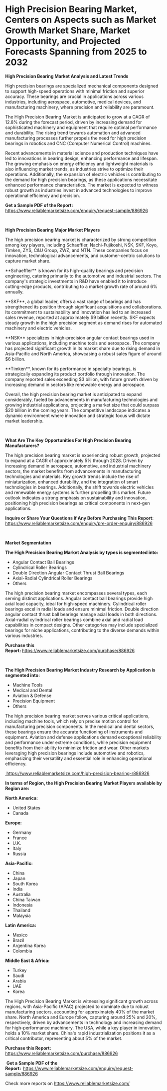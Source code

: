 <p><h1>High Precision Bearing Market, Centers on Aspects such as Market Growth Market Share, Market Opportunity, and Projected Forecasts Spanning from 2025 to 2032</h1></p><p><strong>High Precision Bearing Market Analysis and Latest Trends</strong></p>
<p><p>High precision bearings are specialized mechanical components designed to support high-speed operations with minimal friction and superior accuracy. These bearings are crucial in applications across various industries, including aerospace, automotive, medical devices, and manufacturing machinery, where precision and reliability are paramount.</p><p>The High Precision Bearing Market is anticipated to grow at a CAGR of 12.8% during the forecast period, driven by increasing demand for sophisticated machinery and equipment that require optimal performance and durability. The rising trend towards automation and advanced manufacturing processes further propels the need for high precision bearings in robotics and CNC (Computer Numerical Control) machines.</p><p>Recent advancements in material science and production techniques have led to innovations in bearing design, enhancing performance and lifespan. The growing emphasis on energy efficiency and lightweight materials is also influencing market trends, as industries strive to optimize their operations. Additionally, the expansion of electric vehicles is contributing to the demand for high precision bearings, as these applications necessitate enhanced performance characteristics. The market is expected to witness robust growth as industries invest in advanced technologies to improve operational efficiency and precision.</p></p>
<p><strong>Get a Sample PDF of the Report:&nbsp;</strong> <a href="https://www.reliablemarketsize.com/enquiry/request-sample/886926?utm_campaign=1991&utm_medium=2&utm_source=Github&utm_content=ia&utm_term=17022025&utm_id=high-precision-bearing">https://www.reliablemarketsize.com/enquiry/request-sample/886926</a></p>
<p>&nbsp;</p>
<p><strong>High Precision Bearing Major Market Players</strong></p>
<p><p>The high precision bearing market is characterized by strong competition among key players, including Schaeffler, Nachi-Fujikoshi, NSK, SKF, Koyo, Timken, ZYS, C&U Group, ZWZ, and NTN. These companies focus on innovation, technological advancements, and customer-centric solutions to capture market share.</p><p>**Schaeffler** is known for its high-quality bearings and precision engineering, catering primarily to the automotive and industrial sectors. The company's strategic investments in R&D have enabled it to introduce cutting-edge products, contributing to a market growth rate of around 6% annually.</p><p>**SKF**, a global leader, offers a vast range of bearings and has strengthened its position through significant acquisitions and collaborations. Its commitment to sustainability and innovation has led to an increased sales revenue, reported at approximately $9 billion recently. SKF expects steady growth in the high precision segment as demand rises for automated machinery and electric vehicles.</p><p>**NSK** specializes in high-precision angular contact bearings used in various applications, including machine tools and aerospace. The company has projected significant growth in its market share due to rising demand in Asia-Pacific and North America, showcasing a robust sales figure of around $6 billion.</p><p>**Timken**, known for its performance in specialty bearings, is strategically expanding its product portfolio through innovation. The company reported sales exceeding $3 billion, with future growth driven by increasing demand in sectors like renewable energy and aerospace.</p><p>Overall, the high precision bearing market is anticipated to expand considerably, fueled by advancements in manufacturing technologies and growing industrial applications, projecting a market size that could surpass $20 billion in the coming years. The competitive landscape indicates a dynamic environment where innovation and strategic focus will dictate market leadership.</p></p>
<p>&nbsp;</p>
<p><strong>What Are The Key Opportunities For High Precision Bearing Manufacturers?</strong></p>
<p><p>The high precision bearing market is experiencing robust growth, projected to expand at a CAGR of approximately 5% through 2028. Driven by increasing demand in aerospace, automotive, and industrial machinery sectors, the market benefits from advancements in manufacturing technologies and materials. Key growth trends include the rise of miniaturization, enhanced durability, and the integration of smart technologies in bearings. Additionally, the shift towards electric vehicles and renewable energy systems is further propelling this market. Future outlook indicates a strong emphasis on sustainability and innovation, positioning high precision bearings as critical components in next-gen applications.</p></p>
<p><strong>Inquire or Share Your Questions If Any Before Purchasing This Report:</strong> <a href="https://www.reliablemarketsize.com/enquiry/pre-order-enquiry/886926?utm_campaign=1991&utm_medium=2&utm_source=Github&utm_content=ia&utm_term=17022025&utm_id=high-precision-bearing">https://www.reliablemarketsize.com/enquiry/pre-order-enquiry/886926</a></p>
<p>&nbsp;</p>
<p><strong>Market Segmentation</strong></p>
<p><strong>The High Precision Bearing Market Analysis by types is segmented into:</strong></p>
<p><ul><li>Angular Contact Ball Bearings</li><li>Cylindrical Roller Bearings</li><li>Double Direction Angular Contact Thrust Ball Bearings</li><li>Axial-Radial Cylindrical Roller Bearings</li><li>Others</li></ul></p>
<p><p>The high precision bearing market encompasses several types, each serving distinct applications. Angular contact ball bearings provide high axial load capacity, ideal for high-speed machinery. Cylindrical roller bearings excel in radial loads and ensure minimal friction. Double direction angular contact thrust ball bearings manage axial loads in both directions. Axial-radial cylindrical roller bearings combine axial and radial load capabilities in compact designs. Other categories may include specialized bearings for niche applications, contributing to the diverse demands within various industries.</p></p>
<p><strong>Purchase this Report:&nbsp;</strong><a href="https://www.reliablemarketsize.com/purchase/886926?utm_campaign=1991&utm_medium=2&utm_source=Github&utm_content=ia&utm_term=17022025&utm_id=high-precision-bearing">https://www.reliablemarketsize.com/purchase/886926</a></p>
<p>&nbsp;</p>
<p><strong>The High Precision Bearing Market Industry Research by Application is segmented into:</strong></p>
<p><ul><li>Machine Tools</li><li>Medical and Dental</li><li>Aviation & Defense</li><li>Precision Equipment</li><li>Others</li></ul></p>
<p><p>The high precision bearing market serves various critical applications, including machine tools, which rely on precise motion control for manufacturing precision components. In the medical and dental sectors, these bearings ensure the accurate functioning of instruments and equipment. Aviation and defense applications demand exceptional reliability and performance under extreme conditions, while precision equipment benefits from their ability to minimize friction and wear. Other markets leveraging high precision bearings include automotive and robotics, emphasizing their versatility and essential role in enhancing operational efficiency.</p></p>
<p><a href="https://www.reliablemarketsize.com/high-precision-bearing-r886926?utm_campaign=1991&utm_medium=2&utm_source=Github&utm_content=ia&utm_term=17022025&utm_id=high-precision-bearing">&nbsp;https://www.reliablemarketsize.com/high-precision-bearing-r886926</a></p>
<p><strong>In terms of Region, the High Precision Bearing Market Players available by Region are:</strong></p>
<p>
    <p> <strong> North America: </strong>
        <ul>
            <li>United States</li>
            <li>Canada</li>
        </ul>
        </p> 
    <p> <strong> Europe: </strong>
        <ul>
            <li>Germany</li>
            <li>France</li>
            <li>U.K.</li>
            <li>Italy</li>
            <li>Russia</li>
        </ul>
        </p> 
    <p> <strong> Asia-Pacific: </strong>
        <ul>
            <li>China</li>
            <li>Japan</li>
            <li>South Korea</li>
            <li>India</li>
            <li>Australia</li>
            <li>China Taiwan</li>
            <li>Indonesia</li>
            <li>Thailand</li>
            <li>Malaysia</li>
        </ul>
        </p> 
    <p> <strong> Latin America: </strong>
        <ul>
            <li>Mexico</li>
            <li>Brazil</li>
            <li>Argentina Korea</li>
            <li>Colombia</li>
        </ul>
        </p> 
    <p> <strong> Middle East & Africa: </strong>
        <ul>
            <li>Turkey</li>
            <li>Saudi</li>
            <li>Arabia</li>
            <li>UAE</li>
            <li>Korea</li>
        </ul>
    </p>
    </p>
<p><p>The High Precision Bearing Market is witnessing significant growth across regions, with Asia-Pacific (APAC) projected to dominate due to robust manufacturing sectors, accounting for approximately 40% of the market share. North America and Europe follow, capturing around 25% and 20%, respectively, driven by advancements in technology and increasing demand for high-performance machinery. The USA, while a key player in innovation, holds a 10% market share. China's rapid industrialization positions it as a critical contributor, representing about 5% of the market.</p></p>
<p><strong>Purchase this Report: </strong><a href="https://www.reliablemarketsize.com/purchase/886926?utm_campaign=1991&utm_medium=2&utm_source=Github&utm_content=ia&utm_term=17022025&utm_id=high-precision-bearing">https://www.reliablemarketsize.com/purchase/886926</a></p>
<p>&nbsp;<strong>Get a Sample PDF of the Report:&nbsp;&nbsp;</strong><a href="https://www.reliablemarketsize.com/enquiry/request-sample/886926?utm_campaign=1991&utm_medium=2&utm_source=Github&utm_content=ia&utm_term=17022025&utm_id=high-precision-bearing">https://www.reliablemarketsize.com/enquiry/request-sample/886926</a></p>
<p><strong></strong></p>
<p>Check more reports on <a href="https://www.reliablemarketsize.com/?utm_campaign=1991&utm_medium=2&utm_source=Github&utm_content=ia&utm_term=17022025&utm_id=high-precision-bearing">https://www.reliablemarketsize.com/</a></p>
